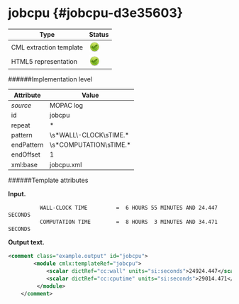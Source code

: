 # jobcpu {#jobcpu-d3e35603}


| Type                                                                                                                                                | Status                                                                                                                                              |
|----|----|
| CML extraction template                                                                                                                             | ![](/imgs/Total.png)                                                                                                                                |
| HTML5 representation                                                                                                                                | ![](/imgs/Total.png)                                                                                                                                |

######Implementation level

| Attribute                                                                                                                                           | Value                                                                                                                                               |
|----|----|
| *source*                                                                                                                                            | MOPAC log                                                                                                                                           |
| id                                                                                                                                                  | jobcpu                                                                                                                                              |
| repeat                                                                                                                                              | \*                                                                                                                                                  |
| pattern                                                                                                                                             | \\s\*WALL\\-CLOCK\\sTIME.\*                                                                                                                         |
| endPattern                                                                                                                                          | \\s\*COMPUTATION\\sTIME.\*                                                                                                                          |
| endOffset                                                                                                                                           | 1                                                                                                                                                   |
| xml:base                                                                                                                                            | jobcpu.xml                                                                                                                                          |

######Template attributes

**Input.**

              WALL-CLOCK TIME         =  6 HOURS 55 MINUTES AND 24.447 SECONDS
              COMPUTATION TIME        =  8 HOURS  3 MINUTES AND 34.471 SECONDS
        

**Output text.**

```xml
<comment class="example.output" id="jobcpu">
        <module cmlx:templateRef="jobcpu">
            <scalar dictRef="cc:wall" units="si:seconds">24924.447</scalar>
            <scalar dictRef="cc:cputime" units="si:seconds">29014.471</scalar>
         </module>
    </comment>
```
